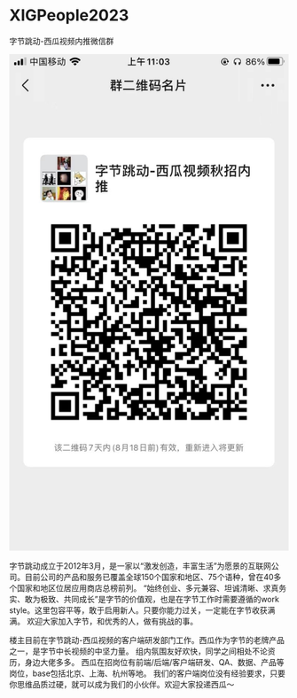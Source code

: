# XIGPeople2023
字节跳动-西瓜视频内推微信群


![Image text](https://github.com/qiuyukay/XIGPeople2023/blob/master/WechatGroup/WechatIMG17.jpeg)

字节跳动成立于2012年3月，是一家以“激发创造，丰富生活”为愿景的互联网公司。目前公司的产品和服务已覆盖全球150个国家和地区、75个语种，曾在40多个国家和地区位居应用商店总榜前列。
“始终创业、多元兼容、坦诚清晰、求真务实、敢为极致、共同成长”是字节的价值观，也是在字节工作时需要遵循的work style。这里包容平等，敢于启用新人。只要你能力过关，一定能在字节收获满满。
欢迎大家加入字节，和优秀的人，做有挑战的事。

楼主目前在字节跳动-西瓜视频的客户端研发部门工作。西瓜作为字节的老牌产品之一，是字节中长视频的中坚力量。
组内氛围友好欢快，同学之间相处不论资历，身边大佬多多。
西瓜在招岗位有前端/后端/客户端研发、QA、数据、产品等岗位，base包括北京、上海、杭州等地。
我们的客户端岗位没有经验要求，只要你思维品质过硬，就可以成为我们的小伙伴。欢迎大家投递西瓜～
